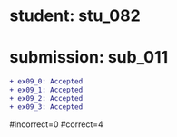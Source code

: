# student: stu_082
# submission: sub_011

```diff
+ ex09_0: Accepted
+ ex09_1: Accepted
+ ex09_2: Accepted
+ ex09_3: Accepted
```
#incorrect=0
#correct=4
